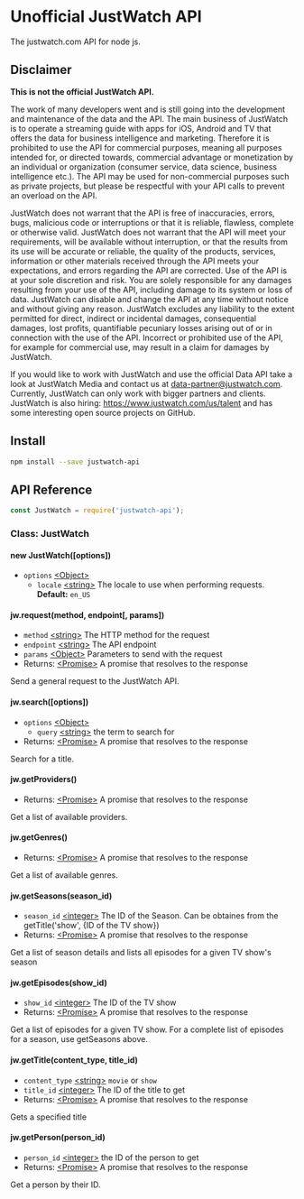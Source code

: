 # Unofficial JustWatch API

The justwatch.com API for node js.

## Disclaimer

**This is not the official JustWatch API.**

The work of many developers went and is still going into the development and maintenance of the data and the API. The main business of JustWatch is to operate a streaming guide with apps for iOS, Android and TV that offers the data for business intelligence and marketing. Therefore it is prohibited to use the API for commercial purposes, meaning all purposes intended for, or directed towards, commercial advantage or monetization by an individual or organization (consumer service, data science, business intelligence etc.). The API may be used for non-commercial purposes such as private projects, but please be respectful with your API calls to prevent an overload on the API.

JustWatch does not warrant that the API is free of inaccuracies, errors, bugs, malicious code or interruptions or that it is reliable, flawless, complete or otherwise valid. JustWatch does not warrant that the API will meet your requirements, will be available without interruption, or that the results from its use will be accurate or reliable, the quality of the products, services, information or other materials received through the API meets your expectations, and errors regarding the API are corrected. Use of the API is at your sole discretion and risk. You are solely responsible for any damages resulting from your use of the API, including damage to its system or loss of data. JustWatch can disable and change the API at any time without notice and without giving any reason. JustWatch excludes any liability to the extent permitted for direct, indirect or incidental damages, consequential damages, lost profits, quantifiable pecuniary losses arising out of or in connection with the use of the API.
Incorrect or prohibited use of the API, for example for commercial use, may result in a claim for damages by JustWatch.

If you would like to work with JustWatch and use the official Data API take a look at JustWatch Media and contact us at data-partner@justwatch.com. Currently, JustWatch can only work with bigger partners and clients. JustWatch is also hiring: https://www.justwatch.com/us/talent and has some interesting open source projects on GitHub.

## Install

```bash
npm install --save justwatch-api
```

## API Reference

```javascript
const JustWatch = require('justwatch-api');
```

### Class: JustWatch

#### new JustWatch([options])

- `options` [\<Object>]
	- `locale` [\<string>] The locale to use when performing requests. **Default:** `en_US`

#### jw.request(method, endpoint[, params])

- `method` [\<string>] The HTTP method for the request
- `endpoint` [\<string>] The API endpoint
- `params` [\<Object>] Parameters to send with the request
- Returns: [\<Promise>] A promise that resolves to the response

Send a general request to the JustWatch API.

#### jw.search([options])

- `options` [\<Object>]
	- `query` [\<string>] the term to search for
- Returns: [\<Promise>] A promise that resolves to the response

Search for a title.

#### jw.getProviders()

- Returns: [\<Promise>] A promise that resolves to the response

Get a list of available providers.

#### jw.getGenres()

- Returns: [\<Promise>] A promise that resolves to the response

Get a list of available genres.

#### jw.getSeasons(season_id)

- `season_id` [\<integer>] The ID of the Season. Can be obtaines from the getTitle('show', {ID of the TV show})
- Returns: [\<Promise>] A promise that resolves to the response

Get a list of season details and lists all episodes for a given TV show's season

#### jw.getEpisodes(show_id)

- `show_id` [\<integer>] The ID of the TV show
- Returns: [\<Promise>] A promise that resolves to the response

Get a list of episodes for a given TV show. For a complete list of episodes for a season, use getSeasons above.

#### jw.getTitle(content_type, title_id)

- `content_type` [\<string>] `movie` or `show`
- `title_id` [\<integer>] The ID of the title to get
- Returns: [\<Promise>] A promise that resolves to the response

Gets a specified title

#### jw.getPerson(person_id)

- `person_id` [\<integer>] the ID of the person to get
- Returns: [\<Promise>] A promise that resolves to the response

Get a person by their ID.



[\<boolean>]: https://developer.mozilla.org/en-US/docs/Web/JavaScript/Data_structures#Boolean_type
[\<number>]: https://developer.mozilla.org/en-US/docs/Web/JavaScript/Data_structures#Number_type
[\<integer>]: https://developer.mozilla.org/en-US/docs/Web/JavaScript/Data_structures#Number_type
[\<string>]: https://developer.mozilla.org/en-US/docs/Web/JavaScript/Data_structures#String_type
[\<Object>]: https://developer.mozilla.org/en-US/docs/Web/JavaScript/Reference/Global_Objects/Object
[\<Array>]: https://developer.mozilla.org/en-US/docs/Web/JavaScript/Reference/Global_Objects/Array
[\<Function>]: https://developer.mozilla.org/en-US/docs/Web/JavaScript/Reference/Global_Objects/Function
[\<Promise>]: https://developer.mozilla.org/en-US/docs/Web/JavaScript/Reference/Global_Objects/Promise
[\<Error>]: https://nodejs.org/api/errors.html#errors_class_error
